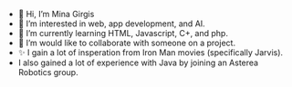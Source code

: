 - 👋 Hi, I’m Mina Girgis
- 👀 I’m interested in web, app development, and AI.
- 🌱 I’m currently learning HTML, Javascript, C+, and php.
- 💞️ I’m would like to collaborate with someone on a project.
- ✨ I gain a lot of insperation from Iron Man movies (specifically Jarvis).
- I also gained a lot of experience with Java by joining an Asterea Robotics group.
